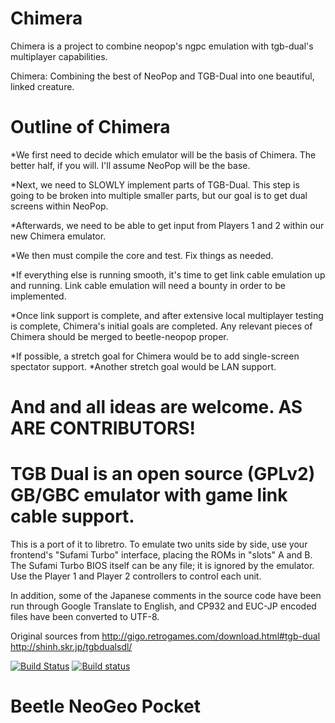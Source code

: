 # Chimera
Chimera is a project to combine neopop's ngpc emulation with tgb-dual's multiplayer capabilities.

Chimera: Combining the best of NeoPop and TGB-Dual into one beautiful, linked creature.

# Outline of Chimera

*We first need to decide which emulator will be the basis of Chimera. The better half, if you will.
I'll assume NeoPop will be the base.

*Next, we need to SLOWLY implement parts of TGB-Dual.
This step is going to be broken into multiple smaller parts, but our goal is to get dual screens within NeoPop.

*Afterwards, we need to be able to get input from Players 1 and 2 within our new Chimera emulator.

*We then must compile the core and test. Fix things as needed.

*If everything else is running smooth, it's time to get link cable emulation up and running.
Link cable emulation will need a bounty in order to be implemented.

*Once link support is complete, and after extensive local multiplayer testing is complete, Chimera's initial goals are completed.
Any relevant pieces of Chimera should be merged to beetle-neopop proper.

*If possible, a stretch goal for Chimera would be to add single-screen spectator support.
*Another stretch goal would be LAN support.

# And and all ideas are welcome. AS ARE CONTRIBUTORS!




# TGB Dual is an open source (GPLv2) GB/GBC emulator with game link cable support.

This is a port of it to libretro.  To emulate two units side by side, use
your frontend's "Sufami Turbo" interface, placing the ROMs in "slots" A and B.
The Sufami Turbo BIOS itself can be any file; it is ignored by the emulator.
Use the Player 1 and Player 2 controllers to control each unit.

In addition, some of the Japanese comments in the source code have been run
through Google Translate to English, and CP932 and EUC-JP encoded files have
been converted to UTF-8.

Original sources from
http://gigo.retrogames.com/download.html#tgb-dual
http://shinh.skr.jp/tgbdualsdl/

[![Build Status](https://travis-ci.org/libretro/beetle-ngp-libretro.svg?branch=master)](https://travis-ci.org/libretro/beetle-ngp-libretro)
[![Build status](https://ci.appveyor.com/api/projects/status/cbyyvbdbv1yc8yst/branch/master?svg=true)](https://ci.appveyor.com/project/bparker06/beetle-ngp-libretro/branch/master)

# Beetle NeoGeo Pocket